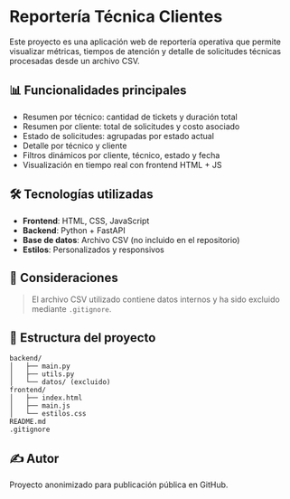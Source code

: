 # Reportería Técnica Clientes

Este proyecto es una aplicación web de reportería operativa que permite visualizar métricas, tiempos de atención y detalle de solicitudes técnicas procesadas desde un archivo CSV.

## 📊 Funcionalidades principales

- Resumen por técnico: cantidad de tickets y duración total
- Resumen por cliente: total de solicitudes y costo asociado
- Estado de solicitudes: agrupadas por estado actual
- Detalle por técnico y cliente
- Filtros dinámicos por cliente, técnico, estado y fecha
- Visualización en tiempo real con frontend HTML + JS

## 🛠️ Tecnologías utilizadas

- **Frontend**: HTML, CSS, JavaScript
- **Backend**: Python + FastAPI
- **Base de datos**: Archivo CSV (no incluido en el repositorio)
- **Estilos**: Personalizados y responsivos

## 🚫 Consideraciones

> El archivo CSV utilizado contiene datos internos y ha sido excluido mediante `.gitignore`.

## 📂 Estructura del proyecto

```
backend/
│   ├── main.py
│   ├── utils.py
│   └── datos/ (excluido)
frontend/
│   ├── index.html
│   ├── main.js
│   └── estilos.css
README.md
.gitignore
```

## ✍️ Autor

Proyecto anonimizado para publicación pública en GitHub.
